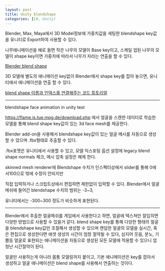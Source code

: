 ```yaml
---
layout: post
title: Unity blendshape 
categories: [C#, Unity]
---
```


Blender, Max, Maya에서 3D Model정보에 가중치값을 세팅한 blendshape key값을 유니티로 Export하여 사용할 수 있다.

나무애니메이션을 예로 들면 작은 나무의 모델이 Base key이고, 스케일 업된 나무의 모델이 shape key이면 가중치에 따라서 나무가 자라는 연출을 할 수 있다.


[Blender blend shape](https://www.youtube.com/watch?v=Uzw5zHLoyDM)

3D 모델에 별도의 애니메이션 key없이 Blender에서 shape key를 잡아 놓으면, 유니티에서 애니메이션을 연출 할 수 있다.


[blend shape 이름과 인덱스를 연결해주는 코드 튜토리얼](https://github.com/Glauz/Unity3D-CharacterCustomizationTutorial)

***

blendshape face animation in unity test 


https://flame.is.tue.mpg.de/download.php 에서 얼굴을 스캔한 데이터로 학습한 모델을 통해 blend shape key값이 있는 3d face mesh를 제공한다. 

Blender add-on을 사용해서 blendshape key값이 있는 얼굴 메시를 자동으로 생성할 수 았으며 .fbx형태로 추출할 수 있다.

.fbx포맷은 유니티에서 사용할 수 있고, 모델 익스포팅 옵션 설정에 legacy blend shape normals 체크, 메시 압축 설정은 해제 한다.

skinned mesh renderer에 Blendshape 수치가 인스펙터상에서 slider를 통해 0에서100으로 밖에 수정이 안되지만

직접 입력하거나 스크립트상에서 편집하면 제한없이 입력할 수 있다. Blender에서 얼굴 메쉬에 들어간 blendshape 수치의 범위는 -3~3, 

유니티에서는 -300~300 정도가 비슷하게 표현된다.

***

Blender에서 추출한 얼굴메쉬를 게임에서 사용한다고 하면, 얼굴에 텍스쳐만 잘입히면 다양한 방법으로 사용할 수 있을거 같다.
blend shape key를 통해 다양한 형태의 얼굴을 blendshape key값만 조절해서 생성할 수 있으며
랜덤한 얼굴의 모델을 실시간, 혹은 편집으로 생성한다면 애셋 생성의 시간이 엄청 절약될 수 있다, 심지어 웃음, 분노, 기쁨등 얼굴로 표현되는
애니메이션을 자동으로 생성된 모든 모델에 적용할 수 있으니 엄청난 시간절약이 된다.

얼굴만 사용하는게 아니라 몸통 모델링까지 붙이고, 기본 애니메이션은 key를 잡아서 생성하고 얼굴 애니메이션은 blend shape를 사용해서 연출하는 것이다. 
